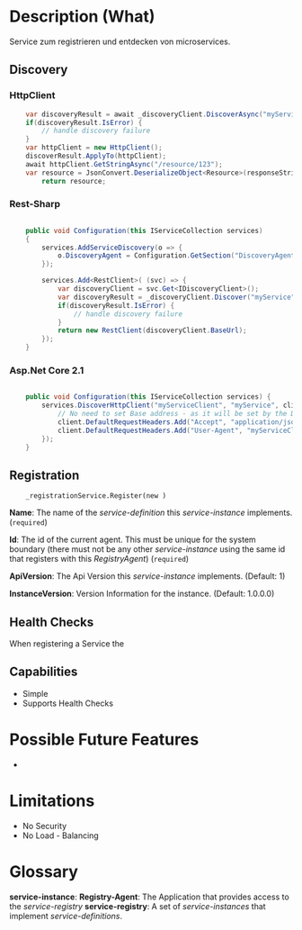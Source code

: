 # Description (What)

Service zum registrieren und entdecken von microservices.

## Discovery

### HttpClient 
~~~csharp
    var discoveryResult = await _discoveryClient.DiscoverAsync("myService");
    if(discoveryResult.IsError) {
        // handle discovery failure
    }
    var httpClient = new HttpClient();
    discoverResult.ApplyTo(httpClient);
    await httpClient.GetStringAsync("/resource/123");
    var resource = JsonConvert.DeserializeObject<Resource>(responseString);
        return resource;
~~~

### Rest-Sharp
~~~csharp

    public void Configuration(this IServiceCollection services) 
    {
        services.AddServiceDiscovery(o => {
            o.DiscoveryAgent = Configuration.GetSection("DiscoveryAgent");
        });

        services.Add<RestClient>( (svc) => {
            var discoveryClient = svc.Get<IDiscoveryClient>();
            var discoveryResult = _discoveryClient.Discover("myService");
            if(discoveryResult.IsError) {
                // handle discovery failure
            }
            return new RestClient(discoveryClient.BaseUrl);
        });
    }

~~~

### Asp.Net Core 2.1

~~~csharp

	public void Configuration(this IServiceCollection services) {
		services.DiscoverHttpClient("myServiceClient", "myService", client => {
			// No need to set Base address - as it will be set by the DiscoveryProcess
			client.DefaultRequestHeaders.Add("Accept", "application/json");
			client.DefaultRequestHeaders.Add("User-Agent", "myServiceClientExample");
		});
	}
~~~



## Registration

~~~c-sharp
    _registrationService.Register(new )
~~~

**Name**: The name of the *service-definition* this *service-instance* implements. (`required`)

**Id**: The id of the current agent. This must be unique for the system boundary (there must not be any other *service-instance* using the same id that registers with this *RegistryAgent*) (`required`)

**ApiVersion**: The Api Version this *service-instance* implements. (Default: 1)

**InstanceVersion**: Version Information for the instance. (Default: 1.0.0.0)



## Health Checks

When registering a Service the 

## Capabilities

* Simple
* Supports Health Checks


# Possible Future Features

* 

# Limitations

* No Security
* No Load - Balancing


# Glossary

**service-instance**: 
**Registry-Agent**: The Application that provides access to the *service-registry*
**service-registry**: A set of *service-instances* that implement *service-definitions*.
